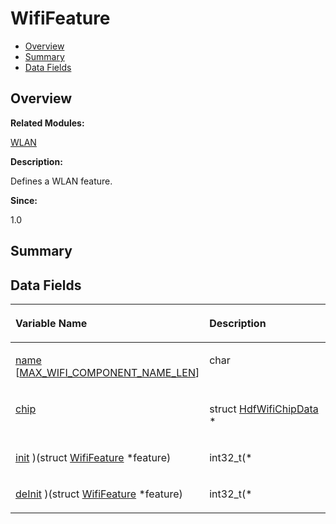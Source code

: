 # WifiFeature<a name="EN-US_TOPIC_0000001055678136"></a>

-   [Overview](#section355227530165636)
-   [Summary](#section1137732392165636)
-   [Data Fields](#pub-attribs)

## **Overview**<a name="section355227530165636"></a>

**Related Modules:**

[WLAN](wlan.md)

**Description:**

Defines a WLAN feature. 

**Since:**

1.0

## **Summary**<a name="section1137732392165636"></a>

## Data Fields<a name="pub-attribs"></a>

<a name="table1860815896165636"></a>
<table><thead align="left"><tr id="row2124290649165636"><th class="cellrowborder" valign="top" width="50%" id="mcps1.1.3.1.1"><p id="p535204166165636"><a name="p535204166165636"></a><a name="p535204166165636"></a>Variable Name</p>
</th>
<th class="cellrowborder" valign="top" width="50%" id="mcps1.1.3.1.2"><p id="p2085546969165636"><a name="p2085546969165636"></a><a name="p2085546969165636"></a>Description</p>
</th>
</tr>
</thead>
<tbody><tr id="row1303011588165636"><td class="cellrowborder" valign="top" width="50%" headers="mcps1.1.3.1.1 "><p id="p1483441851165636"><a name="p1483441851165636"></a><a name="p1483441851165636"></a><a href="wlan.md#gae63e4c5602dbc64bd9905d6b6a4e7aad">name</a> [<a href="wlan.md#gaf460a45a5e365279ca6bc5b3e8750542">MAX_WIFI_COMPONENT_NAME_LEN</a>]</p>
</td>
<td class="cellrowborder" valign="top" width="50%" headers="mcps1.1.3.1.2 "><p id="p1308849000165636"><a name="p1308849000165636"></a><a name="p1308849000165636"></a>char </p>
</td>
</tr>
<tr id="row1788281900165636"><td class="cellrowborder" valign="top" width="50%" headers="mcps1.1.3.1.1 "><p id="p1398163328165636"><a name="p1398163328165636"></a><a name="p1398163328165636"></a><a href="wlan.md#ga213bff4c0d74fb3db3ff7c21bea781ae">chip</a></p>
</td>
<td class="cellrowborder" valign="top" width="50%" headers="mcps1.1.3.1.2 "><p id="p1521562917165636"><a name="p1521562917165636"></a><a name="p1521562917165636"></a>struct <a href="hdfwifichipdata.md">HdfWifiChipData</a> * </p>
</td>
</tr>
<tr id="row1540298441165636"><td class="cellrowborder" valign="top" width="50%" headers="mcps1.1.3.1.1 "><p id="p1531013660165636"><a name="p1531013660165636"></a><a name="p1531013660165636"></a><a href="wlan.md#ga8b09c66c75ed9515bbf5f76e25c86e57">init</a> )(struct <a href="wififeature.md">WifiFeature</a> *feature)</p>
</td>
<td class="cellrowborder" valign="top" width="50%" headers="mcps1.1.3.1.2 "><p id="p1637773732165636"><a name="p1637773732165636"></a><a name="p1637773732165636"></a>int32_t(* </p>
</td>
</tr>
<tr id="row695101605165636"><td class="cellrowborder" valign="top" width="50%" headers="mcps1.1.3.1.1 "><p id="p860652006165636"><a name="p860652006165636"></a><a name="p860652006165636"></a><a href="wlan.md#gaf03445197e62e8d5cc5de5c7bba185dd">deInit</a> )(struct <a href="wififeature.md">WifiFeature</a> *feature)</p>
</td>
<td class="cellrowborder" valign="top" width="50%" headers="mcps1.1.3.1.2 "><p id="p986706683165636"><a name="p986706683165636"></a><a name="p986706683165636"></a>int32_t(* </p>
</td>
</tr>
</tbody>
</table>

